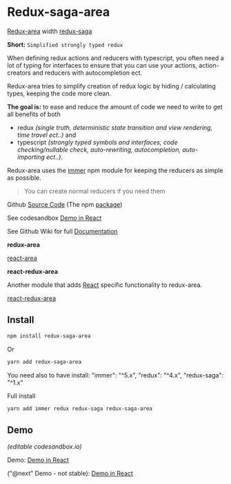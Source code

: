 # Redux-saga-area

[Redux-area](https://github.com/alfnielsen/redux-area) width [redux-saga](https://redux-saga.js.org/)

**Short:** `Simplified strongly typed redux`

When defining redux actions and reducers with typescript,
you often need a lot of typing for interfaces to ensure that you can use your actions,
action-creators and reducers with autocompletion ect.

Redux-area tries to simplify creation of redux logic by hiding / calculating types,
keeping the code more clean.

**The goal is:** to ease and reduce the amount of code we need to write to get all benefits of both

- redux _(single truth, deterministic state transition and view rendering, time travel ect..)_
  and
- typescript _(strongly typed symbols and interfaces, code checking/nullable check, auto-rewriting, autocompletion, auto-importing ect..)_.

Redux-area uses the [immer](https://github.com/immerjs/immer) npm module for keeping the reducers as simple as possible.

> You can create normal reducers if you need them

Github [Source Code](https://github.com/alfnielsen/redux-saga-area) (The npm [package](https://www.npmjs.com/package/redux-saga-area))

See codesandbox [Demo in React](https://codesandbox.io/s/redux-saga-area-base-ex-071pn)

See Github Wiki for full [Documentation](https://github.com/alfnielsen/redux-saga-area/wiki)


**redux-area** 

[react-area](https://www.npmjs.com/package/react-area)

**react-redux-area** 

Another module that adds [React](https://reactjs.org/) specific functionality to redux-area.

[react-redux-area](https://www.npmjs.com/package/react-redux-area)

## Install

```sh
npm install redux-saga-area
```

Or

```sh
yarn add redux-saga-area
```

You need also to have install: "immer": "^5.x", "redux": "^4.x", "redux-saga": "^1.x"

Full install

```sh
yarn add immer redux redux-saga redux-saga-area
```

## Demo

_(editable codesandbox.io)_

Demo: [Demo in React](https://codesandbox.io/s/redux-saga-area-base-ex-071pn)

("@next" Demo - not stable): [Demo in React](https://codesandbox.io/s/redux-saga-area-next-base-ex-wwd17)
